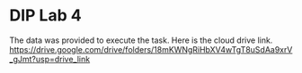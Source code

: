 # DIP Lab 4
The data was provided to execute the task. Here is the cloud drive link.
https://drive.google.com/drive/folders/18mKWNgRiHbXV4wTgT8uSdAa9xrV_gJmt?usp=drive_link
